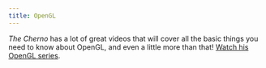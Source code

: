 ```yaml
---
title: OpenGL
---
```


_The Cherno_ has a lot of great videos that will cover all the basic things you need to know about OpenGL, and even a little more than that! [Watch his OpenGL series](https://youtu.be/W3gAzLwfIP0?list=PLlrATfBNZ98foTJPJ_Ev03o2oq3-GGOS2).
